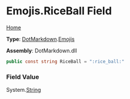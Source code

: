 # Emojis\.RiceBall Field

[Home](../../../README.md)

**Type**: [DotMarkdown](../../README.md)\.[Emojis](../README.md)

**Assembly**: DotMarkdown\.dll

```csharp
public const string RiceBall = ":rice_ball:"
```

### Field Value

System\.[String](https://docs.microsoft.com/en-us/dotnet/api/system.string)
